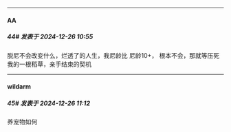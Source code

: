 ﻿
*****

####  АA  
##### 44#       发表于 2024-12-26 10:55

脱尼不会改变什么，烂透了的人生，我尼龄比
尼龄10+，
根本不会，那就等压死我的一根稻草，亲手结束的契机


*****

####  wildarm  
##### 45#       发表于 2024-12-26 11:12

养宠物如何

